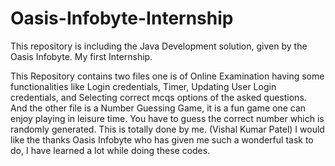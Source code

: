 # Oasis-Infobyte-Internship
This repository is including the Java Development solution, given by the Oasis Infobyte. My first Internship.

This Repository contains two files one is of Online Examination having some functionalities like Login credentials, Timer, Updating User Login credentials, and Selecting correct mcqs options of the asked questions.
And the other file is a Number Guessing Game, it is a fun game one can enjoy playing in leisure time. You have to guess the correct number which is randomly generated.
This is totally done by me. (Vishal Kumar Patel)
I would like the thanks Oasis Infobyte who has given me such a wonderful task to do, I have learned a lot while doing these codes.

